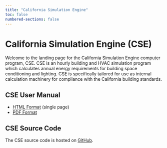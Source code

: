 ```yaml
---
title: "California Simulation Engine"
toc: false
numbered-sections: false
---
```


# California Simulation Engine (CSE)

Welcome to the landing page for the California Simulation Engine computer program, CSE. CSE is an hourly building and HVAC simulation program which calculates annual energy requirements for building space conditioning and lighting. CSE is specifically tailored for use as internal calculation machinery for compliance with the California building standards.

## CSE User Manual

- [HTML Format](cse-user-manual.html) (single page)
- [PDF Format](pdfs/cse-user-manual.pdf)

## CSE Source Code

The CSE source code is hosted on [GitHub](https://github.com/cse-sim/cse).
